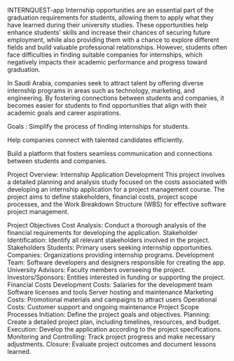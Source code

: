  INTERNQUEST-app
Internship opportunities are an essential part of the graduation requirements for students, allowing them to apply what they have learned during their university studies. These opportunities help enhance students' skills and increase their chances of securing future employment, while also providing them with a chance to explore different fields and build valuable professional relationships. However, students often face difficulties in finding suitable companies for internships, which negatively impacts their academic performance and progress toward graduation.

In Saudi Arabia, companies seek to attract talent by offering diverse internship programs in areas such as technology, marketing, and engineering. By fostering connections between students and companies, it becomes easier for students to find opportunities that align with their academic goals and career aspirations.

Goals :
Simplify the process of finding internships for students.

Help companies connect with talented candidates efficiently.

Build a platform that fosters seamless communication and connections between students and companies.
 
Project Overview: Internship Application Development
This project involves a detailed planning and analysis study focused on the costs associated with developing an internship application for a project management course. The project aims to define stakeholders, financial costs, project scope processes, and the Work Breakdown Structure (WBS) for effective software project management.

Project Objectives
Cost Analysis: Conduct a thorough analysis of the financial requirements for developing the application.
Stakeholder Identification: Identify all relevant stakeholders involved in the project.
Stakeholders
Students: Primary users seeking internship opportunities.
Companies: Organizations providing internship programs.
Development Team: Software developers and designers responsible for creating the app.
University Advisors: Faculty members overseeing the project.
Investors/Sponsors: Entities interested in funding or supporting the project.
Financial Costs
Development Costs:
Salaries for the development team
Software licenses and tools
Server hosting and maintenance
Marketing Costs:
Promotional materials and campaigns to attract users
Operational Costs:
Customer support and ongoing maintenance
Project Scope Processes
Initiation: Define the project goals and objectives.
Planning: Create a detailed project plan, including timelines, resources, and budget.
Execution: Develop the application according to the project specifications.
Monitoring and Controlling: Track project progress and make necessary adjustments.
Closure: Evaluate project outcomes and document lessons learned.
